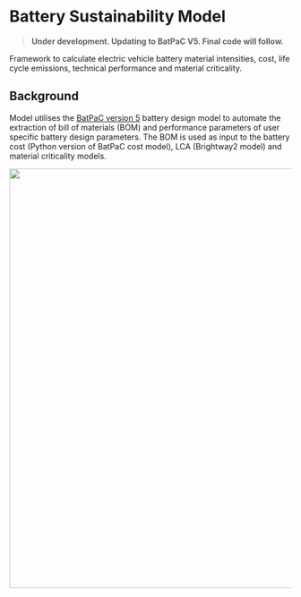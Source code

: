 # Battery Sustainability Model
> **Under development. Updating to BatPaC V5. Final code will follow.**


Framework to calculate electric vehicle battery material intensities, cost, life cycle emissions, technical performance and material criticality.  

## Background
Model utilises the [BatPaC version 5](https://www.anl.gov/cse/batpac-model-software) battery design model to automate the extraction of bill of materials (BOM) and performance parameters of user specific battery design parameters. The BOM is used as input to the battery cost (Python version of BatPaC cost model), LCA (Brightway2 model) and material criticality models. 



<p align="center">
<img src="https://github.com/jbaars2/Batt_Sust_Model/blob/main/docs/battery_model_overview.jpg" width="750">
</p>


